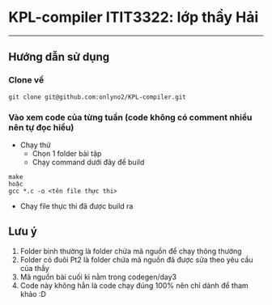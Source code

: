 # KPL-compiler ITIT3322: lớp thầy Hải
---------
## Hướng dẫn sử dụng
### Clone về
```
git clone git@github.com:onlyno2/KPL-compiler.git
```
### Vào xem code của từng tuần (code không có comment nhiều nên tự đọc hiểu)
- Chạy thử
  - Chọn 1 folder bài tập
  - Chạy command dưới đây để build
```
make
hoặc
gcc *.c -o <tên file thực thi>
```
  - Chạy file thực thi đã được build ra
## Lưu ý
1. Folder bình thường là folder chứa mã nguồn để chạy thông thường
2. Folder có đuôi Pt2 là folder chứa mã nguồn đã được sửa theo yêu cầu của thầy
3. Mã nguồn bài cuối kì nằm trong codegen/day3
4. Code này không hẳn là code chạy đúng 100% nên chỉ dành để tham khảo :D

